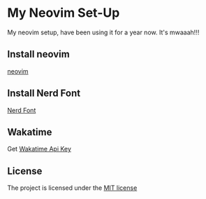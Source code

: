 # My Neovim Set-Up 

My neovim setup, have been using it for a year now. It's mwaaah!!!

## Install neovim

[neovim](https://neovim.io/)

## Install Nerd Font

[Nerd Font](https://www.nerdfonts.com/font-downloads)

## Wakatime

Get [Wakatime Api Key](https://wakatime.com)


## License

The project is licensed under the [MIT license](LICENSE)
